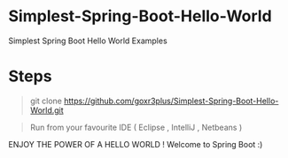 # Simplest-Spring-Boot-Hello-World
Simplest Spring Boot Hello World Examples


# Steps

> git clone https://github.com/goxr3plus/Simplest-Spring-Boot-Hello-World.git

> Run from your favourite IDE ( Eclipse , IntelliJ , Netbeans )

ENJOY THE POWER OF A HELLO WORLD ! Welcome to Spring Boot :)
